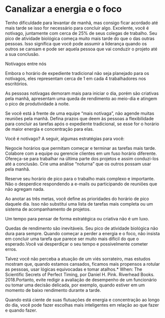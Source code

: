 # Canalizar a energia e o foco

Tenho dificuldade para levantar de manhã, mas consigo ficar acordado até mais tarde se isso for necessário para concluir algo.
Excelente, você é notívago, juntamente com cerca de 25% de seus colegas de trabalho. Seu pico de atividade biológica começa muito mais tarde do que o das outras pessoas. Isso significa que você pode assumir a liderança quando os outros se cansam e pode ser aquela pessoa que vai conduzir o projeto até a sua conclusão.

Notívagos entre nós

Embora o horário de expediente tradicional não seja planejado para os notívagos, eles representam cerca de 1 em cada 4 trabalhadores nos escritórios.

As pessoas notívagas demoram mais para iniciar o dia, porém são criativas pela manhã, apresentam uma queda de rendimento ao meio-dia e atingem o pico de produtividade à noite.

Se você está à frente de uma equipe “mais notívaga”, não agende muitas reuniões pela manhã. Defina prazos que deem às pessoas a flexibilidade para concluir as tarefas após o expediente tradicional, se esse for o horário de maior energia e concentração para elas.

Você é notívago? A seguir, algumas estratégias para você:

Negocie horários que permitam começar e terminar as tarefas mais tarde.
Colabore com a equipe ou gerencie clientes em um fuso horário diferente.
Ofereça-se para trabalhar na última parte dos projetos e assim conduzi-los até a conclusão.
Crie uma análise “noturna” que os outros possam usar pela manhã.

Reserve seu horário de pico para o trabalho mais complexo e importante. Não o desperdice respondendo a e-mails ou participando de reuniões que não agregam nada.

Ao anotar as três metas, você define as prioridades do horário de pico daquele dia. Isso não substitui uma lista de tarefas mais completa ou um sistema de acompanhamento de projetos.

Um tempo para pensar de forma estratégica ou criativa não é um luxo.


Quedas de rendimento são inevitáveis. Seu pico de atividade biológica não dura para sempre.
Quando começar a perder a energia e o foco, não insista em concluir uma tarefa que parece ser muito mais difícil do que o esperado.Você vai desperdiçar o seu tempo e possivelmente cometer erros.

Talvez você não perceba a atuação de um viés sorrateiro, mas estudos mostram que, quando estamos cansados, ficamos mais propensos a rotular as pessoas, usar lógicas equivocadas e tomar atalhos.* When: The Scientific Secrets of Perfect Timing, por Daniel H. Pink. Riverhead Books. 2018.Portanto, evite redigir a avaliação de desempenho de um funcionário ou tomar uma decisão delicada, por exemplo, quando estiver em um momento de baixo rendimento durante a tarde.

Quando está ciente de suas flutuações de energia e concentração ao longo do dia, você pode fazer escolhas mais inteligentes em relação ao que fazer e quando fazer.




